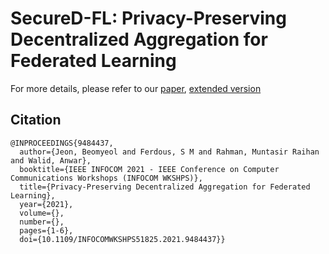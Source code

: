 # SecureD-FL: Privacy-Preserving Decentralized Aggregation for Federated Learning

For more details, please refer to our [paper](https://ieeexplore.ieee.org/document/9484437), [extended version](https://arxiv.org/abs/2012.07183)

## Citation
```
@INPROCEEDINGS{9484437,
  author={Jeon, Beomyeol and Ferdous, S M and Rahman, Muntasir Raihan and Walid, Anwar},
  booktitle={IEEE INFOCOM 2021 - IEEE Conference on Computer Communications Workshops (INFOCOM WKSHPS)}, 
  title={Privacy-Preserving Decentralized Aggregation for Federated Learning}, 
  year={2021},
  volume={},
  number={},
  pages={1-6},
  doi={10.1109/INFOCOMWKSHPS51825.2021.9484437}}
```
